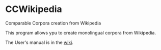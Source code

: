 # CCWikipedia
Comparable Corpora creation from Wikipedia

This program allows ypu to create monolingual corpora from Wikipedia.

The User's manual is in the [wiki](https://github.com/aoliverg/CCWikipedia/wiki/CCWikipedia).
